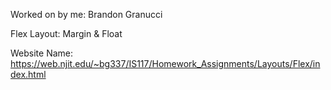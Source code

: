 Worked on by me:
Brandon Granucci

Flex Layout: Margin & Float

Website Name: https://web.njit.edu/~bg337/IS117/Homework_Assignments/Layouts/Flex/index.html
